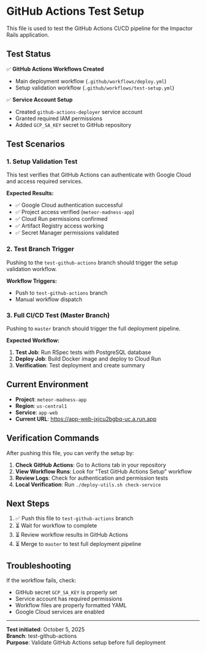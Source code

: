 # GitHub Actions Test Setup

This file is used to test the GitHub Actions CI/CD pipeline for the Impactor Rails application.

## Test Status

✅ **GitHub Actions Workflows Created**
- Main deployment workflow (`.github/workflows/deploy.yml`)
- Setup validation workflow (`.github/workflows/test-setup.yml`)

✅ **Service Account Setup**
- Created `github-actions-deployer` service account
- Granted required IAM permissions
- Added `GCP_SA_KEY` secret to GitHub repository

## Test Scenarios

### 1. Setup Validation Test
This test verifies that GitHub Actions can authenticate with Google Cloud and access required services.

**Expected Results:**
- ✅ Google Cloud authentication successful
- ✅ Project access verified (`meteor-madness-app`)
- ✅ Cloud Run permissions confirmed
- ✅ Artifact Registry access working
- ✅ Secret Manager permissions validated

### 2. Test Branch Trigger
Pushing to the `test-github-actions` branch should trigger the setup validation workflow.

**Workflow Triggers:**
- Push to `test-github-actions` branch
- Manual workflow dispatch

### 3. Full CI/CD Test (Master Branch)
Pushing to `master` branch should trigger the full deployment pipeline.

**Expected Workflow:**
1. **Test Job**: Run RSpec tests with PostgreSQL database
2. **Deploy Job**: Build Docker image and deploy to Cloud Run
3. **Verification**: Test deployment and create summary

## Current Environment

- **Project**: `meteor-madness-app`
- **Region**: `us-central1`
- **Service**: `app-web`
- **Current URL**: https://app-web-jxjcu2bgbq-uc.a.run.app

## Verification Commands

After pushing this file, you can verify the setup by:

1. **Check GitHub Actions**: Go to Actions tab in your repository
2. **View Workflow Runs**: Look for "Test GitHub Actions Setup" workflow
3. **Review Logs**: Check for authentication and permission tests
4. **Local Verification**: Run `./deploy-utils.sh check-service`

## Next Steps

1. ✅ Push this file to `test-github-actions` branch
2. ⏳ Wait for workflow to complete
3. ⏳ Review workflow results in GitHub Actions
4. ⏳ Merge to `master` to test full deployment pipeline

## Troubleshooting

If the workflow fails, check:
- GitHub secret `GCP_SA_KEY` is properly set
- Service account has required permissions
- Workflow files are properly formatted YAML
- Google Cloud services are enabled

---

**Test initiated**: October 5, 2025  
**Branch**: test-github-actions  
**Purpose**: Validate GitHub Actions setup before full deployment
